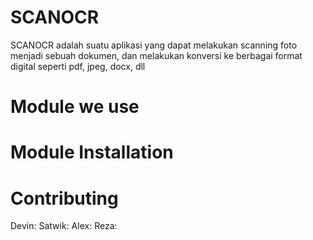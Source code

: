 # SCANOCR

SCANOCR adalah suatu aplikasi yang dapat melakukan scanning foto menjadi sebuah dokumen, dan melakukan konversi ke berbagai format digital seperti pdf, jpeg, docx, dll


# Module we use



# Module Installation 



# Contributing
Devin:
Satwik:
Alex:
Reza: 
